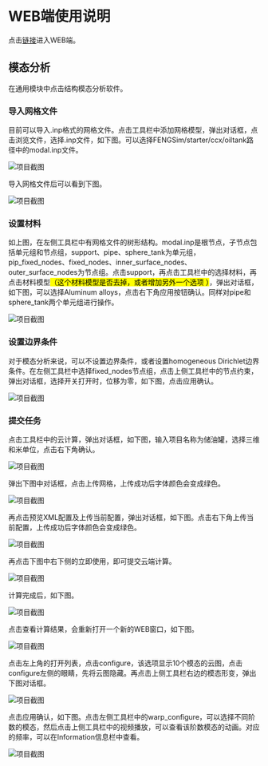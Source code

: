 # WEB端使用说明

点击[链接](https://run-web-app.pre-env.cae001.com/projects)进入WEB端。

## 模态分析

在通用模块中点击结构模态分析软件。

### 导入网格文件

目前可以导入.inp格式的网格文件。点击工具栏中添加网格模型，弹出对话框，点击浏览文件，选择.inp文件，如下图。可以选择FENGSim/starter/ccx/oiltank路径中的modal.inp文件。

![项目截图](./fig/1.png)

导入网格文件后可以看到下图。

![项目截图](./fig/2.png)

### 设置材料

如上图，在左侧工具栏中有网格文件的树形结构。modal.inp是根节点，子节点包括单元组和节点组，support、pipe、sphere\_tank为单元组，pip\_fixed\_nodes、fixed\_nodes、inner\_surface\_nodes、outer\_surface\_nodes为节点组。点击support，再点击工具栏中的选择材料，再点击材料模型<mark>（这个材料模型是否去掉，或者增加另外一个选项 ）</mark>，弹出对话框，如下图，可以选择Aluminum alloys，点击右下角应用按钮确认。同样对pipe和sphere\_tank两个单元组进行操作。

![项目截图](./fig/3.png)

### 设置边界条件

对于模态分析来说，可以不设置边界条件，或者设置homogeneous Dirichlet边界条件。在左侧工具栏中选择fixed\_nodes节点组，点击上侧工具栏中的节点约束，弹出对话框，选择开关打开时，位移为零，如下图，点击应用确认。

![项目截图](./fig/4.png)

### 提交任务

点击工具栏中的云计算，弹出对话框，如下图，输入项目名称为储油罐，选择三维和米单位，点击右下角确认。

![项目截图](./fig/5.png)

弹出下图中对话框，点击上传网格，上传成功后字体颜色会变成绿色。

![项目截图](./fig/6.png)

再点击预览XML配置及上传当前配置，弹出对话框，如下图。点击右下角上传当前配置，上传成功后字体颜色会变成绿色。

![项目截图](./fig/7.png)

再点击下图中右下侧的立即使用，即可提交云端计算。

![项目截图](./fig/8.png)

计算完成后，如下图。

![项目截图](./fig/9.png)

点击查看计算结果，会重新打开一个新的WEB窗口，如下图。

![项目截图](./fig/10.png)

点击左上角的打开列表，点击configure，该选项显示10个模态的云图，点击configure左侧的眼睛，先将云图隐藏。再点击上侧工具栏右边的模态形变，弹出下图对话框。

![项目截图](./fig/11.png)

点击应用确认，如下图。点击左侧工具栏中的warp_configure，可以选择不同阶数的模态，然后点击上侧工具栏中的视频播放，可以查看该阶数模态的动画。对应的频率，可以在Information信息栏中查看。

![项目截图](./fig/12.png)
